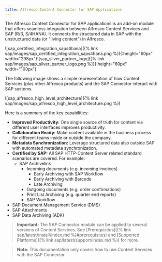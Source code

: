 ```yaml
---
title: Alfresco Content Connector for SAP Applications
---
```


The Alfresco Content Connector for SAP applications is an add-on module that offers seamless integration between Alfresco Content Services and SAP (R/3, S/4HANA). It connects the structured data in SAP with the unstructured data (or "living content") in Alfresco.

![sap_certified_integration_saps4hana]({% link sap/images/sap_certified_integration_saps4hana.png %}){:height="60px" width="298px"}![sap_silver_partner_logo]({% link sap/images/sap_silver_partner_logo.png %}){:height="60px" width="100px"}

The following image shows a simple representation of how Content Services (plus other Alfresco products) and the SAP Connector interact with SAP systems.

![sap_alfresco_high_level_architecture]({% link sap/images/sap_alfresco_high_level_architecture.png %})

Here is a summary of the key capabilities:

* **Improved Productivity:** One single source of truth for content via different user interfaces improves productivity.
* **Collaboration Ready:** Make content available in the business process for different teams inside or outside the company.
* **Metadata Synchronization:** Leverage structured data also outside SAP with automated metadata synchronization.
* **Certified by SAP:** All SAP HTTP-Content Server related standard scenarios are covered. For example:
  * SAP Archivelink
    * Incoming documents (e.g. incoming invoices)
      * Early Archiving with SAP Workflow
      * Early Archiving with Barcode
      * Late Archiving
    * Outgoing documents (e.g. order confirmations)
    * Print List Archiving (e.g. quarter end reports)
    * SAP Workflow
* SAP Document Management Service (DMS)
* SAP Attachments
* SAP Data Archiving (ADK)

> **Important:** The SAP Connector module can be applied to several versions of Content Services. See [Prerequisites]({% link sap/latest/install/index.md %}#prerequisites) and [Supported Platforms]({% link sap/latest/support/index.md %}) for more.

> **Note:** This documentation only covers how to use Content Services with the SAP Connector.
